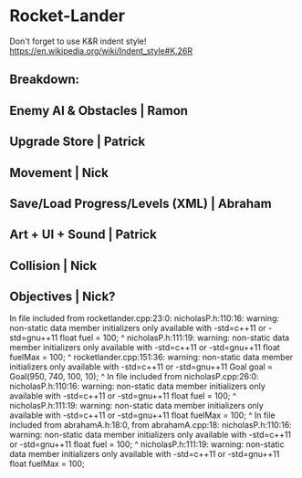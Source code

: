 # Rocket-Lander

Don't forget to use K&R indent style!
https://en.wikipedia.org/wiki/Indent_style#K.26R

Breakdown:
------------------------------------------------
Enemy AI & Obstacles            | Ramon
------------------------------------------------
Upgrade Store                   | Patrick
------------------------------------------------
Movement                        | Nick
------------------------------------------------
Save/Load Progress/Levels (XML) | Abraham
------------------------------------------------
Art + UI + Sound                | Patrick
------------------------------------------------
Collision                       | Nick
------------------------------------------------
Objectives                      | Nick?
------------------------------------------------

In file included from rocketlander.cpp:23:0:
nicholasP.h:110:16: warning: non-static data member initializers only available with -std=c++11 or -std=gnu++11
   float fuel = 100;
                ^
nicholasP.h:111:19: warning: non-static data member initializers only available with -std=c++11 or -std=gnu++11
   float fuelMax = 100;
                   ^
rocketlander.cpp:151:36: warning: non-static data member initializers only available with -std=c++11 or -std=gnu++11
  Goal goal = Goal(950, 740, 100, 10);
                                    ^
In file included from nicholasP.cpp:26:0:
nicholasP.h:110:16: warning: non-static data member initializers only available with -std=c++11 or -std=gnu++11
   float fuel = 100;
                ^
nicholasP.h:111:19: warning: non-static data member initializers only available with -std=c++11 or -std=gnu++11
   float fuelMax = 100;
                   ^
In file included from abrahamA.h:18:0,
                 from abrahamA.cpp:18:
nicholasP.h:110:16: warning: non-static data member initializers only available with -std=c++11 or -std=gnu++11
   float fuel = 100;
                ^
nicholasP.h:111:19: warning: non-static data member initializers only available with -std=c++11 or -std=gnu++11
   float fuelMax = 100;


